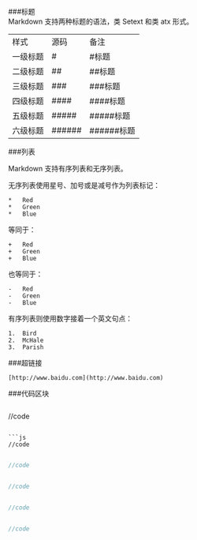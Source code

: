 ###标题    
Markdown 支持两种标题的语法，类 Setext 和类 atx 形式。         

<table>
	<tr><td>样式</td><td>源码</td><td>备注</td></tr>
	<tr><td>一级标题</td><td>#</td><td>#标题</td></tr>
	<tr><td>二级标题</td><td>##</td><td>##标题</td></tr>
	<tr><td>三级标题</td><td>###</td><td>###标题</td></tr>
	<tr><td>四级标题</td><td>####</td><td>####标题</td></tr>
	<tr><td>五级标题</td><td>#####</td><td>#####标题</td></tr>
	<tr><td>六级标题</td><td>######</td><td>######标题</td></tr>
</table>      

###列表   
   
Markdown 支持有序列表和无序列表。   
   
无序列表使用星号、加号或是减号作为列表标记：   
```
*   Red
*   Green
*   Blue
```
等同于：
```
+   Red
+   Green
+   Blue
```
也等同于：
```
-   Red
-   Green
-   Blue
```
有序列表则使用数字接着一个英文句点：
```
1.  Bird
2.  McHale
3.  Parish
```
###超链接
```
[http://www.baidu.com](http://www.baidu.com)
```

###代码区块
```
```
//code
```
```
```
```js
//code
```
```
```
```php
//code
```
```
```
```c
//code
```
```
```
```c++
//code
```
```
```
```java
//code
```
```